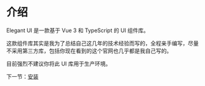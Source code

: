 # 介绍

Elegant UI 是一款基于 Vue 3 和 TypeScript 的 UI 组件库。

这款组件库其实是我为了总结自己这几年的技术经验而写的，全程亲手编写，尽量不采用第三方库，包括你现在看到的这个官网也几乎都是我自己写的。

目前强烈不建议你将此 UI 库用于生产环境。

下一节：[安装](#/doc/install)
